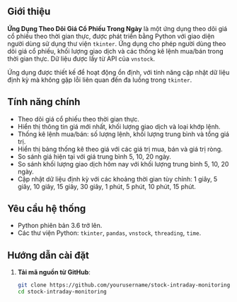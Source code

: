 ## Giới thiệu

**Ứng Dụng Theo Dõi Giá Cổ Phiếu Trong Ngày** là một ứng dụng theo dõi giá cổ phiếu theo thời gian thực, được phát triển bằng Python với giao diện người dùng sử dụng thư viện `tkinter`. Ứng dụng cho phép người dùng theo dõi giá cổ phiếu, khối lượng giao dịch và các thống kê lệnh mua/bán trong thời gian thực. Dữ liệu được lấy từ API của `vnstock`.

Ứng dụng được thiết kế để hoạt động ổn định, với tính năng cập nhật dữ liệu định kỳ mà không gặp lỗi liên quan đến đa luồng trong `tkinter`.

## Tính năng chính

- Theo dõi giá cổ phiếu theo thời gian thực.
- Hiển thị thông tin giá mới nhất, khối lượng giao dịch và loại khớp lệnh.
- Thống kê lệnh mua/bán: số lượng lệnh, khối lượng trung bình và tổng giá trị.
- Hiển thị bảng thống kê theo giá với các giá trị mua, bán và giá trị ròng.
- So sánh giá hiện tại với giá trung bình 5, 10, 20 ngày.
- So sánh khối lượng giao dịch hôm nay với khối lượng trung bình 5, 10, 20 ngày.
- Cập nhật dữ liệu định kỳ với các khoảng thời gian tùy chỉnh: 1 giây, 5 giây, 10 giây, 15 giây, 30 giây, 1 phút, 5 phút, 10 phút, 15 phút.

## Yêu cầu hệ thống

- Python phiên bản 3.6 trở lên.
- Các thư viện Python: `tkinter`, `pandas`, `vnstock`, `threading`, `time`.

## Hướng dẫn cài đặt

1. **Tải mã nguồn từ GitHub**:
   ```bash
   git clone https://github.com/yourusername/stock-intraday-monitoring.git
   cd stock-intraday-monitoring
